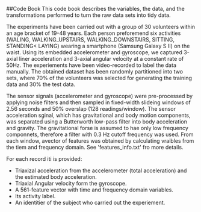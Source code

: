 ##Code Book
This code book describes the variables, the data, and the transformations performed to turn the raw data sets into tidy data.

The experiments have been carried out with a group of 30 volunteers within an age bracket of 19-48 years. Each person preforemend six activities (WALING, WALKING_UPSTAIRS, WALKING_DOWNSTAIRS, SITTING, STANDING< LAYING) wearing a smartphone (Samsung Galaxy S II) on the waist. Using its embedded accelerometer and gyroscope, we captured  3-axial liner acceleration and 3-axial angular velocity at a constant rate of 50Hz. The experiements have been video-recorded to label the data manually. The obtained dataset has been randomly partitioned into two sets, where 70% of the volunteers was selected for generating the training data and 30% the test data.

The sensor signals (accelerometer and gyroscope) were pre-processed by applying noise filters and then sampled in fixed-width slideing windows of 2.56 seconds and 50% overslap (128 readings/window). The sensor acceleration sginal, which has gravitational and body motion components, was separated using a Butterworth low-pass filter into body acceleration and gravity. The gravitational forse is assumed to hae only low frequency componnets, therefore a filter with 0.3 Hz cutoff frequency was used.  From each window, avector of features was obtained by calculating vraibles from the tiem and frequency domain. See 'features_info.txt' fro more details.

For each record iti is provided:
- Triaxizal acceleration from the accelerometer (total acceleration) and the estimated body acceleration.
- Triaxial Angular velocity form the gyroscope.
- A 561-feature vector with time and frequency domain variables.
- Its activity label.
- An identitier of the subject who carried out the experiement.


